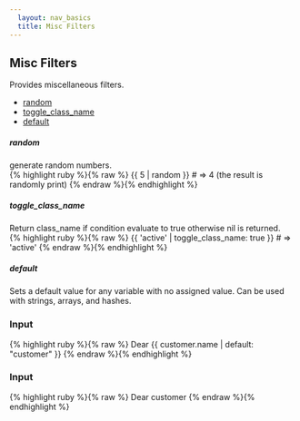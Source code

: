 ```yaml
---
  layout: nav_basics
  title: Misc Filters
---
```


<h2 class="section-title">Misc Filters</h2>
Provides miscellaneous filters.

<div class="panel">
  <div class="panel-body">
    <ul>
      <li>
        <a href="#random">random</a>
      </li>
      <li>
        <a href="#toggle_class_name">toggle_class_name</a>
      </li>
      <li>
        <a href="#default">default</a>
      </li>
    </ul>
  </div>
</div>

<h5 class="sub-section-title">random</h5>
generate random numbers.

<div class="panel">
  <div class="panel-body">
{% highlight ruby %}{% raw %}
{{ 5 | random }}
# => 4 (the result is randomly print)
{% endraw %}{% endhighlight %}
  </div>
</div>

<h5 class="sub-section-title">toggle_class_name</h5>
Return class_name if condition evaluate to true otherwise nil is returned.

<div class="panel">
  <div class="panel-body">
{% highlight ruby %}{% raw %}
{{ 'active' | toggle_class_name: true }}
# => 'active'
{% endraw %}{% endhighlight %}
  </div>
</div>

<h5 class="sub-section-title">default</h5>
Sets a default value for any variable with no assigned value. Can be used with strings, arrays, and hashes.

<div class="panel">
  <div class="panel-header">
    <h3>Input</h3>
  </div>
  <div class="panel-body">
{% highlight ruby %}{% raw %}
Dear {{ customer.name | default: "customer" }}
{% endraw %}{% endhighlight %}
  </div>
</div>
<div class="panel">
  <div class="panel-header">
    <h3>Input</h3>
  </div>
  <div class="panel-body">
{% highlight ruby %}{% raw %}
<!-- if customer.name is nil -->
Dear customer
{% endraw %}{% endhighlight %}
  </div>
</div>